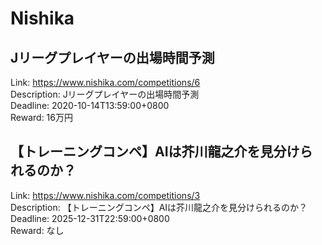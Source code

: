 # Nishika



## Jリーグプレイヤーの出場時間予測

Link: https://www.nishika.com/competitions/6  
Description: Jリーグプレイヤーの出場時間予測  
Deadline: 2020-10-14T13:59:00+0800  
Reward: 16万円  


## 【トレーニングコンペ】AIは芥川龍之介を見分けられるのか？

Link: https://www.nishika.com/competitions/3  
Description: 【トレーニングコンペ】AIは芥川龍之介を見分けられるのか？  
Deadline: 2025-12-31T22:59:00+0800  
Reward: なし  


